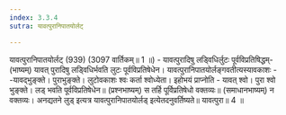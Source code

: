 ```yaml
---
index: 3.3.4
sutra: यावत्पुरानिपातयोर्लट्

---
```

 यावत्पुरानिपातयोर्लट् (939) (3097 वार्तिकम्॥ 1 ॥) - यावत्पुरादिषु लडि्वधिर्लुटः पूर्वविप्रतिषिद्धम्- (भाष्यम्) यावत् पुरादिषु लडि्वधिर्भवति लुटः पूर्वविप्रतिषेधेन। यावत्पुरानिपातयोर्लङ्गवतीत्यस्यावकाशः - -यावद्भुङ्क्ते। पुराभुङ्क्ते। लुटोवकाशः श्वः कर्ता श्वोध्येता। इहोभयं प्राप्नोति - यावत् श्वो। पुरा श्वो भुङ्क्ते। लड् भवति पूर्वविप्रतिषेधेन॥ (प्रश्नभाष्यम्) स तर्हि पूर्विप्रतिषेधो वक्तव्यः॥ (समाधानभाष्यम्) न वक्तव्यः। अनद्यतने लुड् इत्यत्र यावत्पुरानिपातयोर्लड् इत्येतदनुवर्तिष्यते॥ यावत्पुरा॥ 4 ॥ 